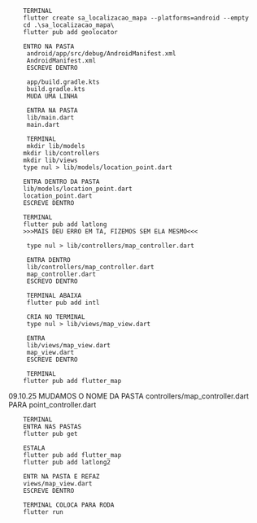         TERMINAL
        flutter create sa_localizacao_mapa --platforms=android --empty
        cd .\sa_localizacao_mapa\
        flutter pub add geolocator  

        ENTRO NA PASTA 
         android/app/src/debug/AndroidManifest.xml
         AndroidManifest.xml
         ESCREVE DENTRO

         app/build.gradle.kts
         build.gradle.kts
         MUDA UMA LINHA

         ENTRA NA PASTA 
         lib/main.dart
         main.dart

         TERMINAL 
         mkdir lib/models
        mkdir lib/controllers
        mkdir lib/views
        type nul > lib/models/location_point.dart

        ENTRA DENTRO DA PASTA 
        lib/models/location_point.dart
        location_point.dart
        ESCREVE DENTRO

        TERMINAL
        flutter pub add latlong
        >>>MAIS DEU ERRO EM TA, FIZEMOS SEM ELA MESMO<<<

         type nul > lib/controllers/map_controller.dart

         ENTRA DENTRO
         lib/controllers/map_controller.dart
         map_controller.dart
         ESCREVO DENTRO

         TERMINAL ABAIXA
         flutter pub add intl

         CRIA NO TERMINAL
         type nul > lib/views/map_view.dart

         ENTRA
         lib/views/map_view.dart
         map_view.dart
         ESCREVE DENTRO

         TERMINAL 
        flutter pub add flutter_map

09.10.25
        MUDAMOS O NOME DA PASTA
        controllers/map_controller.dart
        PARA 
        point_controller.dart

        TERMINAL
        ENTRA NAS PASTAS
        flutter pub get

        ESTALA 
        flutter pub add flutter_map
        flutter pub add latlong2

        ENTR NA PASTA E REFAZ 
        views/map_view.dart
        ESCREVE DENTRO 

        TERMINAL COLOCA PARA RODA 
        flutter run

        




